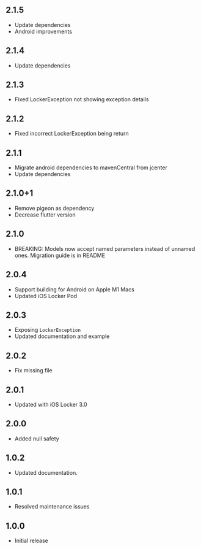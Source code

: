 ## 2.1.5

- Update dependencies
- Android improvements

## 2.1.4

- Update dependencies

## 2.1.3

- Fixed LockerException not showing exception details

## 2.1.2

- Fixed incorrect LockerException being return

## 2.1.1

- Migrate android dependencies to mavenCentral from jcenter
- Update dependencies

## 2.1.0+1

- Remove pigeon as dependency
- Decrease flutter version

## 2.1.0

- BREAKING: Models now accept named parameters instead of unnamed ones. Migration guide is in README

## 2.0.4

- Support building for Android on Apple M1 Macs
- Updated iOS Locker Pod

## 2.0.3

- Exposing `LockerException`
- Updated documentation and example

## 2.0.2

- Fix missing file

## 2.0.1

- Updated with iOS Locker 3.0

## 2.0.0

- Added null safety

## 1.0.2

- Updated documentation.

## 1.0.1

- Resolved maintenance issues

## 1.0.0

- Initial release